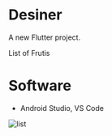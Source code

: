 # Desiner

A new Flutter project.

List of Frutis

# Software
 - Android Studio, VS Code

![list](https://github.com/Rinkal-Pipaliya/core_flutter/assets/149695892/bb37d4da-ce85-44d4-bdb2-803a62de81cb)
